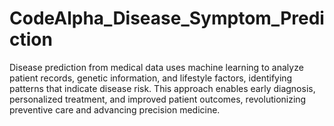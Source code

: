 # CodeAlpha_Disease_Symptom_Prediction
Disease prediction from medical data uses machine learning to analyze patient records, genetic information, and lifestyle factors, identifying patterns that indicate disease risk. This approach enables early diagnosis, personalized treatment, and improved patient outcomes, revolutionizing preventive care and advancing precision medicine.
